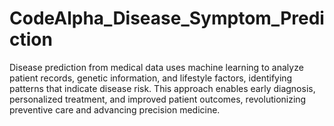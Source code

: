 # CodeAlpha_Disease_Symptom_Prediction
Disease prediction from medical data uses machine learning to analyze patient records, genetic information, and lifestyle factors, identifying patterns that indicate disease risk. This approach enables early diagnosis, personalized treatment, and improved patient outcomes, revolutionizing preventive care and advancing precision medicine.
